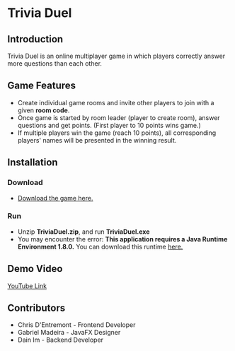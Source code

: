 # Trivia Duel
## Introduction
Trivia Duel is an online multiplayer game in which players correctly answer more questions than each other.

## Game Features
- Create individual game rooms and invite other players to join with a given **room code**.
- Once game is started by room leader (player to create room), answer questions and get points. (First player to 10 points wins game.)
- If multiple players win the game (reach 10 points), all corresponding players' names will be presented in the winning result.

## Installation
### Download
- [Download the game here.](https://drive.google.com/file/d/14Q7-iGnI1CgHdzD6mYbYxQhUGjpWvG85/view?usp=sharing)
### Run
- Unzip **TriviaDuel.zip**, and run **TriviaDuel.exe**
- You may encounter the error: **This application requires a Java Runtime Environment 1.8.0.** You can download this runtime [here.](https://www.oracle.com/java/technologies/javase-jre8-downloads.html)
## Demo Video
[YouTube Link](https://www.youtube.com/watch?v=wAYxfCAk73w)
## Contributors
- Chris D'Entremont - Frontend Developer
- Gabriel Madeira - JavaFX Designer
- Dain Im - Backend Developer
